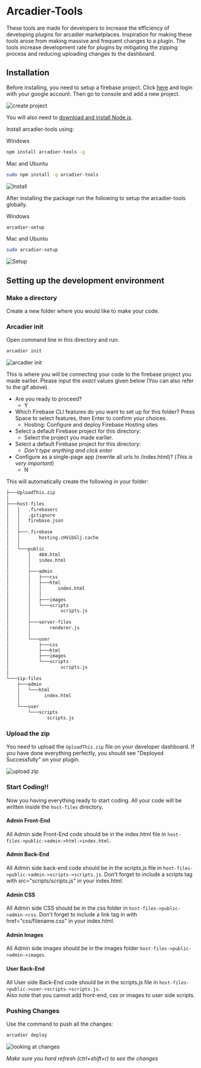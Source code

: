 # Arcadier-Tools

These tools are made for developers to increase the efficiency of developing plugins for arcadier marketplaces. Inspiration for making these tools arose from making massive and frequent changes to a plugin. The tools increase development rate for plugins by mitigating the zipping process and reducing uploading changes to the dashboard.

## Installation

Before installing, you need to setup a firebase project. Click [here](https://firebase.google.com/) and login with your google account. Then go to console and add a new project.

![create project](gif/create-project-firebase.gif)

You will also need to [download and install Node.js](https://nodejs.org/en/download/).<br/>

Install arcadier-tools using:<br>

Windows
```bash
npm install arcadier-tools -g
```

Mac and Ubuntu
```bash
sudo npm install -g arcadier-tools
```

![Install](gif/install.gif)

After installing the package run the following to setup the arcadier-tools globally.

Windows
```bash
arcadier-setup
```

Mac and Ubuntu
```bash
sudo arcadier-setup
```

![Setup](gif/setup.gif)

## Setting up the development environment

### Make a directory

Create a new folder where you would like to make your code.

### Arcadier init

Open command line in this directory and run:

```bash
arcadier init
```
![arcadier init](gif/arcadier-init.gif)

This is where you will be connecting your code to the firebase project you made earlier. Please input the *exact* values given below (You can also refer to the gif above).

* Are you ready to proceed?
  * Y
* Which Firebase CLI features do you want to set up for this folder? Press Space to select features, then Enter to confirm your choices.
  * Hosting: Configure and deploy Firebase Hosting sites
* Select a default Firebase project for this directory:
  * Select the project you made earlier.
* Select a default Firebase project for this directory:
  * *Don't type anything and click enter*
* Configure as a single-page app (rewrite all urls to /index.html)? (*This is very important*)
  * N

This will automatically create the following in your folder:

```bash
├───UploadThis.zip
│
├───host-files
│   │   .firebaserc
│   │   .gitignore
│   │   firebase.json
│   │
│   ├───.firebase
│   │       hosting.cHVibGlj.cache
│   │
│   └───public
│       │   404.html
│       │   index.html
│       │
│       ├───admin
│       │   ├───css
│       │   ├───html
│       │   │      index.html
│       │   │
│       │   ├───images
│       │   └───scripts
│       │           scripts.js
│       │
│       ├───server-files
│       │       renderer.js
│       │
│       └───user
│           ├───css
│           ├───html
│           ├───images
│           └───scripts
│                   scripts.js
│
└───zip-files
    ├───admin
    │   └───html
    │         index.html
    │
    └───user
        └───scripts
               scripts.js                              
```

### Upload the zip

You need to upload the ```UploadThis.zip``` file on your developer dashboard. If you have done everything perfectly, you should see "Deployed Successfully" on your plugin.

![upload zip](gif/upload-zip.gif)

### Start Coding!!

Now you having everything ready to start coding. All your code will be written inside the ```host-files``` directory.

#### Admin Front-End

All Admin side Front-End code should be in the index.html file in ```host-files->public->admin->html->index.html```.

#### Admin Back-End

All Admin side back-end code should be in the scripts.js file in ```host-files->public->admin->scripts->scripts.js```. Don't forget to include a scripts tag with src="scripts/scripts.js" in your index.html.

#### Admin CSS

All Admin side CSS should be in the css folder in ```host-files->public->admin->css```. Don't forget to include a link tag in with href="css/filename.css" in your index.html.

#### Admin Images

All Admin side images should be in the images folder ```host-files->public->admin->images```.

#### User Back-End

All User side Back-End code should be in the scripts.js file in ```host-files->public->user->scripts->scripts.js```.<br>
Also note that you cannot add front-end, css or images to user side scripts.

### Pushing Changes

Use the command to push all the changes:

```bash
arcadier deploy
````
![looking at changes](gif/making-changes.gif)

*Make sure you hard refresh (ctrl+shift+r) to see the changes*
